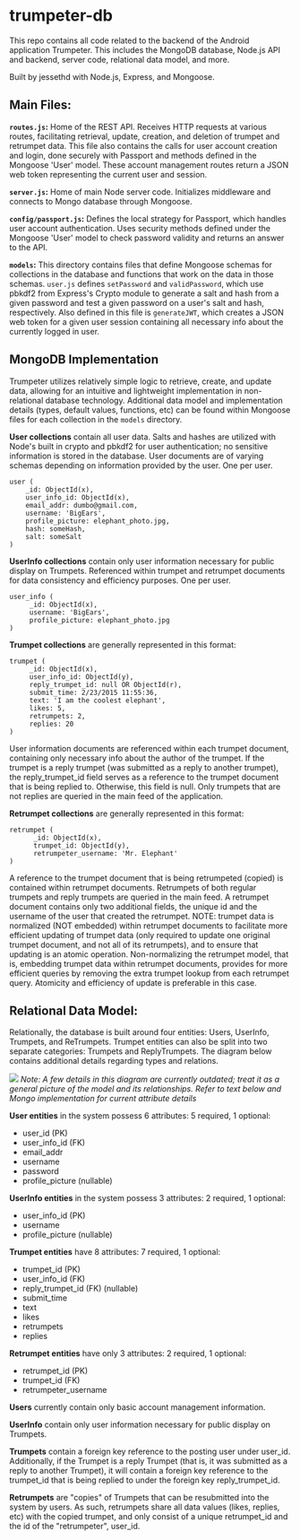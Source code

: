 # trumpeter-db
This repo contains all code related to the backend of the Android application Trumpeter. This includes the MongoDB database, Node.js API
and backend, server code, relational data model, and more.

Built by jessethd with Node.js, Express, and Mongoose.

## Main Files:

**```routes.js```:** Home of the REST API. Receives HTTP requests at various routes, facilitating retrieval, update, creation, and
deletion of trumpet and retrumpet data. This file also contains the calls for user account creation and login, done securely with
Passport and methods defined in the Mongoose 'User' model. These account management routes return a JSON web token representing the
current user and session.

**```server.js```:**
Home of main Node server code. Initializes middleware and connects to Mongo database through Mongoose.

**```config/passport.js```:**
Defines the local strategy for Passport, which handles user account authentication. Uses security methods defined under the Mongoose
'User' model to check password validity and returns an answer to the API.

**```models```:**
This directory contains files that define Mongoose schemas for collections in the database and functions that work on the data in those
schemas. ```user.js``` defines ```setPassword``` and ```validPassword```, which use pbkdf2 from Express's Crypto module to generate a 
salt and hash from a given password and test a given password on a user's salt and hash, respectively. Also defined in this file is 
```generateJWT```, which creates a JSON web token for a given user session containing all necessary info about the currently logged in 
user.


## MongoDB Implementation

Trumpeter utilizes relatively simple logic to retrieve, create, and update data, allowing for an intuitive and lightweight
implementation in non-relational database technology. Additional data model and implementation details (types, default values, 
functions, etc) can be found within Mongoose files for each collection in the ```models``` directory.

**User collections** contain all user data. Salts and hashes are utilized with Node's built in crypto and pbkdf2 for user 
authentication; no sensitive information is stored in the database. User documents are of varying schemas depending on information 
provided by the user. One per user.


```
user (
    _id: ObjectId(x), 
    user_info_id: ObjectId(x),
    email_addr: dumbo@gmail.com,
    username: 'BigEars',
    profile_picture: elephant_photo.jpg,
    hash: someHash,
    salt: someSalt
)
```

**UserInfo collections** contain only user information necessary for public display on Trumpets. Referenced within trumpet and retrumpet 
documents for data consistency and efficiency purposes.  One per user.

```
user_info (
     _id: ObjectId(x),
     username: 'BigEars',
     profile_picture: elephant_photo.jpg
)
```

**Trumpet collections** are generally represented in this format:

```
trumpet (
     _id: ObjectId(x),
     user_info_id: ObjectId(y),
     reply_trumpet_id: null OR ObjectId(r), 
     submit_time: 2/23/2015 11:55:36,
     text: 'I am the coolest elephant',
     likes: 5,
     retrumpets: 2,
     replies: 20
)
```

User information documents are referenced within each trumpet document, containing only necessary info about the author of the trumpet. 
If the trumpet is a reply trumpet (was submitted as a reply to another trumpet), the reply_trumpet_id field serves as a reference to the
trumpet document that is being replied to. Otherwise, this field is null. Only trumpets that are not replies are queried in the main
feed of the application.

**Retrumpet collections** are generally represented in this format:

```
retrumpet (
      _id: ObjectId(x),
      trumpet_id: ObjectId(y),
      retrumpeter_username: 'Mr. Elephant'
)
```

A reference to the trumpet document that is being retrumpeted (copied) is contained within retrumpet documents. Retrumpets of both 
regular trumpets and reply trumpets are queried in the main feed. A retrumpet document contains only two additional fields, the unique
id and the username of the user that created the retrumpet. NOTE: trumpet data is normalized (NOT embedded) within retrumpet documents 
to facilitate more efficient updating of trumpet data (only required to update one original trumpet document, and not all of its 
retrumpets), and to ensure that updating is an atomic operation. Non-normalizing the retrumpet model, that is, embedding trumpet data 
within retrumpet documents, provides for more efficient queries by removing the extra trumpet lookup from each retrumpet query. 
Atomicity and efficiency of update is preferable in this case.



## Relational Data Model:
Relationally, the database is built around four entities: Users, UserInfo, Trumpets, and ReTrumpets. Trumpet entities can also be split
into two separate categories: Trumpets and ReplyTrumpets. The diagram below contains additional details regarding types and relations.

<a href="url"><img src="http://i.imgur.com/eKtoAY0.png"></a>
*Note: A few details in this diagram are currently outdated; treat it as a general picture of the model and its relationships. Refer to text below and Mongo implementation for current attribute details*



**User entities** in the system possess 6 attributes: 5 required, 1 optional: 
* user_id (PK)
* user_info_id (FK)
* email_addr
* username 
* password
* profile_picture (nullable)

**UserInfo entities** in the system possess 3 attributes: 2 required, 1 optional:
* user_info_id (PK)
* username
* profile_picture (nullable)

**Trumpet entities** have 8 attributes: 7 required, 1 optional:
* trumpet_id (PK)
* user_info_id (FK)
* reply_trumpet_id (FK) (nullable)
* submit_time
* text
* likes
* retrumpets
* replies

**Retrumpet entities** have only 3 attributes: 2 required, 1 optional:
* retrumpet_id (PK)
* trumpet_id (FK)
* retrumpeter_username

**Users** currently contain only basic account management information.

**UserInfo** contain only user information necessary for public display on Trumpets.

**Trumpets** contain a foreign key reference to the posting user under user_id. Additionally, if the Trumpet is a reply Trumpet (that
is, it was submitted as a reply to another Trumpet), it will contain a foreign key reference to the trumpet_id that is being replied to
under the foreign key reply_trumpet_id.

**Retrumpets** are "copies" of Trumpets that can be resubmitted into the system by users. As such, retrumpets share all data values
(likes, replies, etc) with the copied trumpet, and only consist of a unique retrumpet_id and the id of the "retrumpeter", user_id.


